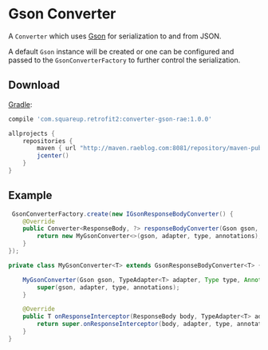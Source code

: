 Gson Converter
==============

A `Converter` which uses [Gson][1] for serialization to and from JSON.

A default `Gson` instance will be created or one can be configured and passed to the
`GsonConverterFactory` to further control the serialization.


Download
--------
[Gradle][3]:
```groovy
compile 'com.squareup.retrofit2:converter-gson-rae:1.0.0'
```

```groovy
allprojects {
    repositories {
        maven { url "http://maven.raeblog.com:8081/repository/maven-public/" }
        jcenter()
    }
}
```

Example
---
```java
 GsonConverterFactory.create(new IGsonResponseBodyConverter() {
    @Override
    public Converter<ResponseBody, ?> responseBodyConverter(Gson gson, TypeAdapter<?> adapter, Type type, Annotation[] annotations) {
        return new MyGsonConverter<>(gson, adapter, type, annotations);
    }
});

private class MyGsonConverter<T> extends GsonResponseBodyConverter<T> {

    MyGsonConverter(Gson gson, TypeAdapter<T> adapter, Type type, Annotation[] annotations) {
        super(gson, adapter, type, annotations);
    }

    @Override
    public T onResponseInterceptor(ResponseBody body, TypeAdapter<T> adapter, Type type, Annotation[] annotations) throws IOException {
        return super.onResponseInterceptor(body, adapter, type, annotations);
    }
}
    
```


 [1]: https://github.com/google/gson
 [2]: https://search.maven.org/remote_content?g=com.squareup.retrofit2&a=converter-gson&v=LATEST
 [3]: http://search.maven.org/#search%7Cga%7C1%7Cg%3A%22com.squareup.retrofit2%22%20a%3A%22converter-gson%22
 [snap]: https://oss.sonatype.org/content/repositories/snapshots/
